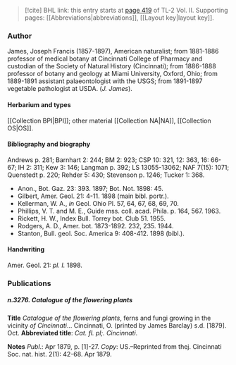 > [!cite] BHL link: this entry starts at [page 419](https://www.biodiversitylibrary.org/item/103253#page/445/mode/1up) of TL-2 Vol. II.
> Supporting pages: [[Abbreviations|abbreviations]], [[Layout key|layout key]].

### Author

James, Joseph Francis (1857-1897), American naturalist; from 1881-1886 professor of medical botany at Cincinnati College of Pharmacy and custodian of the Society of Natural History (Cincinnati); from 1886-1888 professor of botany and geology at Miami University, Oxford, Ohio; from 1889-1891 assistant palaeontologist with the USGS; from 1891-1897 vegetable pathologist at USDA. (*J. James*).

#### Herbarium and types

[[Collection BPI|BPI]]; other material [[Collection NA|NA]], [[Collection OS|OS]].

#### Bibliography and biography

Andrews p. 281; Barnhart 2: 244; BM 2: 923; CSP 10: 321, 12: 363, 16: 66-67; IH 2: 311; Kew 3: 146; Langman p. 392; LS 13055-13062; NAF 7(15): 1071; Quenstedt p. 220; Rehder 5: 430; Stevenson p. 1246; Tucker 1: 368.
- Anon., Bot. Gaz. 23: 393. 1897; Bot. Not. 1898: 45.
- Gilbert, Amer. Geol. 21: 4-11. 1898 (main bibl. portr.).
- Kellerman, W. A., *in* Geol. Ohio Pl. 57, 64, 67, 68, 69, 70.
- Phillips, V. T. and M. E., Guide mss. coll. acad. Phila. p. 164, 567. 1963.
- Rickett, H. W., Index Bull. Torrey bot. Club 51. 1955.
- Rodgers, A. D., Amer. bot. 1873-1892. 232, 235. 1944.
- Stanton, Bull. geol. Soc. America 9: 408-412. 1898 (bibl.).

#### Handwriting

Amer. Geol. 21: *pl. I.* 1898.

### Publications

##### n.3276. Catalogue of the flowering plants

**Title**
*Catalogue of the flowering plants*, ferns and fungi growing in the vicinity *of Cincinnati*... Cincinnati, O. (printed by James Barclay) s.d. \[1879\]. Oct.
**Abbreviated title**: *Cat. fl. pl;. Cincinnati*.

**Notes**
*Publ*.: Apr 1879, p. \[1\]-27. *Copy*: US.–Reprinted from thej. Cincinnati Soc. nat. hist. 2(1): 42-68. Apr 1879.

